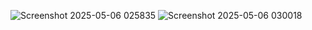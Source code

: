 ![Screenshot 2025-05-06 025835](https://github.com/user-attachments/assets/fcd0f1ea-d1e2-4bdb-94b0-0b248d5751d9)
![Screenshot 2025-05-06 030018](https://github.com/user-attachments/assets/7feef276-3447-4a33-8d02-6d34d1e142e3)
